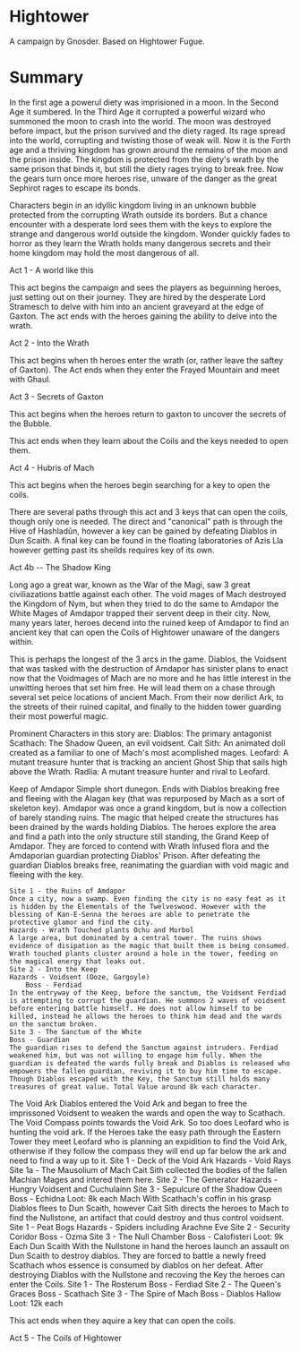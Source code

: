 # Hightower

A campaign by Gnosder. Based on Hightower Fugue.

# Summary

In the first age a powerul diety was imprisioned in a moon. In the Second Age it sumbered. In the Third Age it corrupted a powerful wizard who summoned the moon to crash into the world. The moon was destroyed before impact, but the prison survived and the diety raged. Its rage spread into the world, corrupting and twisting those of weak will. Now it is the Forth age and a thriving kingdom has grown around the remains of the moon and the prison inside. The kingdom is protected from the diety's wrath by the same prison that binds it, but still the diety rages trying to break free. Now the gears turn once more heroes rise, unware of the danger as the great Sephirot rages to escape its bonds.

Characters begin in an idyllic kingdom living in an unknown bubble protected from the corrupting Wrath outside its borders. But a chance encounter with a desperate lord sees them with the keys to explore the strange and dangerous world outside the kingdom. Wonder quickly fades to horror as they learn the Wrath holds many dangerous secrets and their home kingdom may hold the most dangerous of all.

Act 1 - A world like this

This act begins the campaign and sees the players as beguinning heroes, just setting out on their journey. They are hired by the desperate Lord Stramesch to delve with him into an ancient graveyard at the edge of Gaxton.
The act ends with the heroes gaining the ability to delve into the wrath.

Act 2 - Into the Wrath

This act begins when th heroes enter the wrath (or, rather leave the saftey of Gaxton).
The Act ends when they enter the Frayed Mountain and meet with Ghaul.

Act 3 - Secrets of Gaxton

This act begins when the heroes return to gaxton to uncover the secrets of the Bubble.

This act ends when they learn about the Coils and the keys needed to open them.

Act 4 - Hubris of Mach

This act begins when the heroes begin searching for a key to open the coils.

There are several paths through this act and 3 keys that can open the coils, though only one is needed. The direct and "canonical" path is through the Hive of Hashladûn, however a key can be gained by defeating Diablos in Dun Scaith. A final key can be found in the floating laboratories of Azis Lla however getting past its sheilds requires key of its own.

Act 4b -- The Shadow King

Long ago a great war, known as the War of the Magi, saw 3 great civiliazations battle against each other. The void mages of Mach destroyed the Kingdom of Nym, but when they tried to do the same to Amdapor the White Mages of Amdapor trapped their servent deep in their city. Now, many years later, heroes decend into the ruined keep of Amdapor to find an ancient key that can open the Coils of Hightower unaware of the dangers within.

This is perhaps the longest of the 3 arcs in the game. Diablos, the Voidsent that was tasked with the destruction of Amdapor has sinister plans to enact now that the Voidmages of Mach are no more and he has little interest in the unwitting heroes that set him free. He will lead them on a chase through several set peice locations of ancient Mach. From their now derilict Ark, to the streets of their ruined capital, and finally to the hidden tower guarding their most powerful magic.

Prominent Characters in this story are:
    Diablos: The primary antagonist
    Scathach: The Shadow Queen, an evil voidsent.
    Cait Sith: An animated doll created as a familiar to one of Mach's most acomplished mages.
    Leofard: A mutant treasure hunter that is tracking an ancient Ghost Ship that sails high above the Wrath.
    Radlia: A mutant treasure hunter and rival to Leofard.

Keep of Amdapor
    Simple short dunegon. Ends with Diablos breaking free and fleeing with the Alagan key (that was repurposed by Mach as a sort of skeleton key).
    Amdapor was once a grand kingdom, but is now a collection of barely standing ruins. The magic that helped create the structures has been drained by the wards holding Diablos. The heroes explore the area and find a path into the only structure still standing, the Grand Keep of Amdapor. They are forced to contend with Wrath Infused flora and the Amdaporian guardian protecting Diablos' Prison. After defeating the guardian Diablos breaks free, reanimating the guardian with void magic and fleeing with the key.

    Site 1 - the Ruins of Amdapor
    Once a city, now a swamp. Even finding the city is no easy feat as it is hidden by the Elementals of the Twelveswood. However with the blessing of Kan-E-Senna the heroes are able to penetrate the protective glamor and find the city.
    Hazards - Wrath Touched plants Ochu and Morbol
    A large area, but dominated by a central tower. The ruins shows evidence of disipation as the magic that built them is being consumed. Wrath touched plants cluster around a hole in the tower, feeding on the magical energy that leaks out.
    Site 2 - Into the Keep
    Hazards - Voidsent (Ooze, Gargoyle)
        Boss - Ferdiad
    In the entryway of the Keep, before the sanctum, the Voidsent Ferdiad is attempting to corrupt the guardian. He summons 2 waves of voidsent before entering battle himself. He does not allow himself to be killed, instead he allows the heroes to think him dead and the wards on the sanctum broken.
    Site 3 - The Sanctum of the White
    Boss - Guardian
    The guardian rises to defend the Sanctum against intruders. Ferdiad weakened him, but was not willing to engage him fully. When the guardian is defeated the wards fully break and Diablos is released who empowers the fallen guardian, reviving it to buy him time to escape.
    Though Diablos escaped with the Key, the Sanctum still holds many treasures of great value. Total Value around 8k each character.

The Void Ark
    Diablos entered the Void Ark and began to free the imprissoned Voidsent to weaken the wards and open the way to Scathach.
    The Void Compass points towards the Void Ark. So too does Leofard who is hunting the void ark. If the Heroes take the easy path through the Eastern Tower they meet Leofard who is planning an expidition to find the Void Ark, otherwise if they follow the compass they will end up far below the ark and need to find a way up to it.
    Site 1 - Deck of the Void Ark
        Hazards - Void Rays
    Site 1a - The Mausolium of Mach
        Cait Sith collected the bodies of the fallen Machian Mages and intered them here.
    Site 2 - The Generator
        Hazards - Hungry Voidsent and Cuchulainn
    Site 3 - Sepulcure of the Shadow Queen
        Boss - Echidna
    Loot: 8k each
Mach
    With Scathach's coffin in his grasp Diablos flees to Dun Scaith, however Cait Sith directs the heroes to Mach to find the Nullstone, an artifact that could destroy and thus control voidsent.
    Site 1 - Peat Bogs
        Hazards - Spiders including Arachne Eve
    Site 2 - Security Coridor
        Boss - Ozma
    Site 3 - The Null Chamber
        Boss - Calofisteri
    Loot: 9k Each
Dun Scaith
    With the Nullstone in hand the heroes launch an assault on Dun Scaith to destroy diablos. They are forced to battle a newly freed Scathach whos essence is consumed by diablos on her defeat. After destroying Diablos with the Nullstone and recoving the Key the heroes can enter the Coils.
    Site 1 - The Rosterum
        Boss - Ferdiad
    Site 2 - The Queen's Graces
        Boss - Scathach
    Site 3 - The Spire of Mach
        Boss - Diablos Hallow
    Loot: 12k each


This act ends when they aquire a key that can open the coils.

Act 5 - The Coils of Hightower
